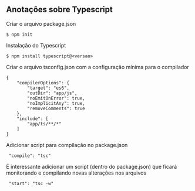 ## Anotações sobre Typescript

Criar o arquivo package.json

```
$ npm init
```

Instalação do Typescript

```
$ npm install typescript@<versao>
```

Criar o arquivo tsconfig.json com a configuração mínima para o compilador

```
{
    "compilerOptions": {
        "target": "es6",
        "outDir": "app/js",
        "noEmitOnError": true,
        "noImplicitAny": true,
        "removeComments": true
    },
    "include": [
        "app/ts/**/*"
    ]
}
```

Adicionar script para compilação no package.json

```
 "compile": "tsc"
```

É interessante adicionar um script (dentro do package.json) que ficará monitorando e compilando novas alterações nos arquivos

```
 "start": "tsc -w"
 ```